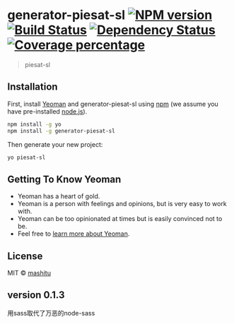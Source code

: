 # generator-piesat-sl [![NPM version][npm-image]][npm-url] [![Build Status][travis-image]][travis-url] [![Dependency Status][daviddm-image]][daviddm-url] [![Coverage percentage][coveralls-image]][coveralls-url]

> piesat-sl

## Installation

First, install [Yeoman](http://yeoman.io) and generator-piesat-sl using [npm](https://www.npmjs.com/) (we assume you have pre-installed [node.js](https://nodejs.org/)).

```bash
npm install -g yo
npm install -g generator-piesat-sl
```

Then generate your new project:

```bash
yo piesat-sl
```

## Getting To Know Yeoman

* Yeoman has a heart of gold.
* Yeoman is a person with feelings and opinions, but is very easy to work with.
* Yeoman can be too opinionated at times but is easily convinced not to be.
* Feel free to [learn more about Yeoman](http://yeoman.io/).

## License

MIT © [mashitu]()

[npm-image]: https://badge.fury.io/js/generator-piesat-sl.svg
[npm-url]: https://npmjs.org/package/generator-piesat-sl
[travis-image]: https://travis-ci.com/mst123/generator-piesat-sl.svg?branch=master
[travis-url]: https://travis-ci.com/mst123/generator-piesat-sl
[daviddm-image]: https://david-dm.org/mst123/generator-piesat-sl.svg?theme=shields.io
[daviddm-url]: https://david-dm.org/mst123/generator-piesat-sl
[coveralls-image]: https://coveralls.io/repos/mst123/generator-piesat-sl/badge.svg
[coveralls-url]: https://coveralls.io/r/mst123/generator-piesat-sl

## version 0.1.3

用sass取代了万恶的node-sass
